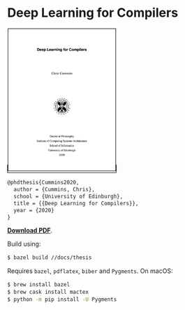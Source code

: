 # Deep Learning for Compilers

<a href="https://chriscummins.cc/u/ed/phd-thesis.pdf" style="border: solid 1px #000">
  <img src="thesis.png" height="325" style="border: solid 1px #000">
</a>

```
@phdthesis{Cummins2020,
  author = {Cummins, Chris},
  school = {University of Edinburgh},
  title = {{Deep Learning for Compilers}},
  year = {2020}
}
```

[**Download PDF**](https://chriscummins.cc/u/ed/phd-thesis.pdf).

Build using:

```sh
$ bazel build //docs/thesis
```

Requires `bazel`, `pdflatex`, `biber` and `Pygments`. On macOS:

```sh
$ brew install bazel
$ brew cask install mactex
$ python -m pip install -U Pygments
```
